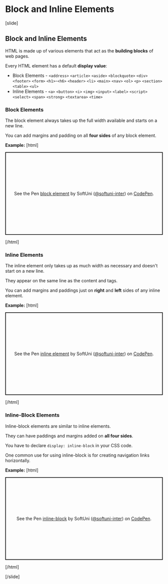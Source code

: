 # Block and Inline Elements

[slide]

## Block and Inline Elements

HTML is made up of various elements that act as the **building blocks** of web pages. 

Every HTML element has a default **display value**:
* Block Elements - `<address>` `<article>` `<aside>` `<blockquote>` `<div>` `<footer>` `<form>` `<h1>`-`<h6>` `<header>` `<li>` `<main>` `<nav>` `<ol>` `<p>` `<section>` `<table>` `<ul>`
* Inline Elements - `<a>` `<button>` `<i>` `<img>` `<input>` `<label>`  `<script>` `<select>`  `<span>` `<strong>` `<textarea>` `<time>`

### Block Elements

The block element always takes up the full width available and starts on a new line.

You can add margins and padding on all **four sides** of any block element.

**Example:**
[html]
<p class="codepen" data-height="265" data-theme-id="light" data-default-tab="result" data-user="softuni-inter" data-slug-hash="GRpXKQa" style="height: 265px; box-sizing: border-box; display: flex; align-items: center; justify-content: center; border: 2px solid; margin: 1em 0; padding: 1em;" data-pen-title="block element">
  <span>See the Pen <a href="https://codepen.io/softuni-inter/pen/GRpXKQa">
  block element</a> by SoftUni (<a href="https://codepen.io/softuni-inter">@softuni-inter</a>)
  on <a href="https://codepen.io">CodePen</a>.</span>
</p>
<script async src="https://static.codepen.io/assets/embed/ei.js"></script>

[/html]

### Inline Elements

The inline element only takes up as much width as necessary and doesn't start on a new line.

They appear on the same line as the content and tags.

You can add margins and paddings just on **right** and **left** sides of any inline element.

**Example:**
[html]
<p class="codepen" data-height="265" data-theme-id="light" data-default-tab="result" data-user="softuni-inter" data-slug-hash="BaoOBGN" style="height: 265px; box-sizing: border-box; display: flex; align-items: center; justify-content: center; border: 2px solid; margin: 1em 0; padding: 1em;" data-pen-title="inline element">
  <span>See the Pen <a href="https://codepen.io/softuni-inter/pen/BaoOBGN">
  inline element</a> by SoftUni (<a href="https://codepen.io/softuni-inter">@softuni-inter</a>)
  on <a href="https://codepen.io">CodePen</a>.</span>
</p>
<script async src="https://static.codepen.io/assets/embed/ei.js"></script>

[/html]

### Inline-Block Elements

Inline-block elements are similar to inline elements.

They can have paddings and margins added on **all four sides**.

You have to declare `display: inline-block` in your CSS code.

One common use for using inline-block is for creating navigation links horizontally.

**Example:**
[html]
<p class="codepen" data-height="265" data-theme-id="light" data-default-tab="result" data-user="softuni-inter" data-slug-hash="LYpJPqX" style="height: 265px; box-sizing: border-box; display: flex; align-items: center; justify-content: center; border: 2px solid; margin: 1em 0; padding: 1em;" data-pen-title="inline-block">
  <span>See the Pen <a href="https://codepen.io/softuni-inter/pen/LYpJPqX">
  inline-block</a> by SoftUni (<a href="https://codepen.io/softuni-inter">@softuni-inter</a>)
  on <a href="https://codepen.io">CodePen</a>.</span>
</p>
<script async src="https://static.codepen.io/assets/embed/ei.js"></script>

[/html]

[/slide]